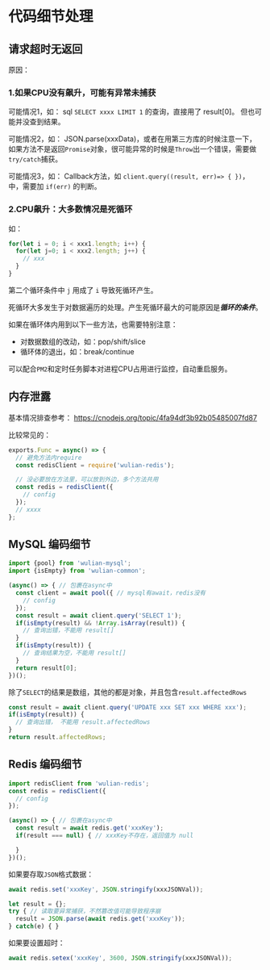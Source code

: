 # 代码细节处理

## 请求超时无返回

原因：

### 1.如果CPU没有飙升，可能有异常未捕获

可能情况1，如： sql `SELECT xxxx LIMIT 1` 的查询，直接用了 result[0]。 但也可能并没查到结果。

可能情况2，如： JSON.parse(xxxData)，或者在用第三方库的时候注意一下，如果方法不是返回`Promise`对象，很可能异常的时候是`Throw`出一个错误，需要做`try/catch`捕获。

可能情况3，如： Callback方法，如 `client.query((result, err)=> { })`，中，需要加 `if(err)` 的判断。

### 2.CPU飙升：大多数情况是死循环

如：

```js
for(let i = 0; i < xxx1.length; i++) {
  for(let j=0; i < xxx2.length; j++) {
    // xxx
  }
}
```

第二个循环条件中 `j` 用成了 `i` 导致死循环产生。

死循环大多发生于对数据遍历的处理。产生死循环最大的可能原因是***循环的条件***。

如果在循环体内用到以下一些方法，也需要特别注意：

* 对数据数组的改动，如：pop/shift/slice
* 循环体的退出，如：break/continue

可以配合`PM2`和定时任务脚本对进程CPU占用进行监控，自动重启服务。

## 内存泄露

基本情况排查参考： <https://cnodejs.org/topic/4fa94df3b92b05485007fd87>

比较常见的：

```js
exports.Func = async() => {
  // 避免方法内require
  const redisClient = require('wulian-redis');

  // 没必要放在方法里，可以放到外边，多个方法共用
  const redis = redisClient({
    // config
  });
  // xxxx
};
```

## MySQL 编码细节

```js
import {pool} from 'wulian-mysql';
import {isEmpty} from 'wulian-common';

(async() => { // 包裹在async中
  const client = await pool({ // mysql有await，redis没有
    // config
  });
  const result = await client.query('SELECT 1');
  if(isEmpty(result) && !Array.isArray(result)) {
    // 查询出错，不能用 result[]
  }
  if(isEmpty(result)) {
    // 查询结果为空，不能用 result[]
  }
  return result[0];
})();
```

除了`SELECT`的结果是数组，其他的都是对象，并且包含`result.affectedRows`

```js
const result = await client.query('UPDATE xxx SET xxx WHERE xxx');
if(isEmpty(result)) {
  // 查询出错， 不能用 result.affectedRows
}
return result.affectedRows;
```

## Redis 编码细节

```js
import redisClient from 'wulian-redis';
const redis = redisClient({
  // config
});

(async() => { // 包裹在async中
  const result = await redis.get('xxxKey');
  if(result === null) { // xxxKey不存在，返回值为 null

  }
})();
```

如果要存取`JSON`格式数据：

```js
await redis.set('xxxKey', JSON.stringify(xxxJSONVal));

let result = {};
try { // 读取要异常捕获，不然篡改值可能导致程序崩
  result = JSON.parse(await redis.get('xxxKey'));
} catch(e) { }
```

如果要设置超时：

```js
await redis.setex('xxxKey', 3600, JSON.stringify(xxxJSONVal));
```
